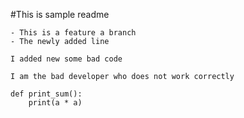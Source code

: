 #This is sample readme

    - This is a feature a branch
    - The newly added line

    I added new some bad code

    I am the bad developer who does not work correctly

    def print_sum():
        print(a * a)
